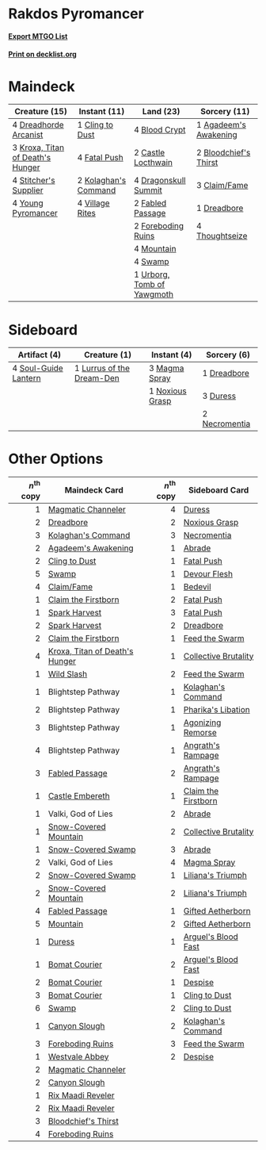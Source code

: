 # Rakdos Pyromancer

#### [Export MTGO List](../collection/Rakdos%20Pyromancer/Rakdos%20Pyromancer.txt)
#### [Print on decklist.org](http://decklist.org/?deckmain=1%09Agadeem's%20Awakening%0A4%09Blood%20Crypt%0A2%09Bloodchief's%20Thirst%0A2%09Castle%20Locthwain%0A3%09Claim/Fame%0A1%09Cling%20to%20Dust%0A4%09Dragonskull%20Summit%0A1%09Dreadbore%0A4%09Dreadhorde%20Arcanist%0A2%09Fabled%20Passage%0A4%09Fatal%20Push%0A2%09Foreboding%20Ruins%0A2%09Kolaghan's%20Command%0A3%09Kroxa,%20Titan%20of%20Death's%20Hunger%0A4%09Mountain%0A4%09Stitcher's%20Supplier%0A4%09Swamp%0A4%09Thoughtseize%0A1%09Urborg,%20Tomb%20of%20Yawgmoth%0A4%09Village%20Rites%0A4%09Young%20Pyromancer&deckside=1%09Dreadbore%0A3%09Duress%0A1%09Lurrus%20of%20the%20Dream-Den%0A3%09Magma%20Spray%0A2%09Necromentia%0A1%09Noxious%20Grasp%0A4%09Soul-Guide%20Lantern)
# Maindeck

|                                               Creature (15)                                               |                                         Instant (11)                                          |                                              Land (23)                                              |                                          Sorcery (11)                                          |
|-----------------------------------------------------------------------------------------------------------|-----------------------------------------------------------------------------------------------|-----------------------------------------------------------------------------------------------------|------------------------------------------------------------------------------------------------|
|4 [Dreadhorde Arcanist](http://gatherer.wizards.com/Pages/Card/Details.aspx?multiverseid=461052)           |1 [Cling to Dust](http://gatherer.wizards.com/Pages/Card/Details.aspx?multiverseid=476338)     |4 [Blood Crypt](http://gatherer.wizards.com/Pages/Card/Details.aspx?multiverseid=97102)              |1 [Agadeem's Awakening](http://gatherer.wizards.com/Pages/Card/Details.aspx?multiverseid=491723)|
|3 [Kroxa, Titan of Death's Hunger](http://gatherer.wizards.com/Pages/Card/Details.aspx?multiverseid=476472)|4 [Fatal Push](http://gatherer.wizards.com/Pages/Card/Details.aspx?multiverseid=423724)        |2 [Castle Locthwain](http://gatherer.wizards.com/Pages/Card/Details.aspx?multiverseid=473203)        |2 [Bloodchief's Thirst](http://gatherer.wizards.com/Pages/Card/Details.aspx?multiverseid=491729)|
|4 [Stitcher's Supplier](http://gatherer.wizards.com/Pages/Card/Details.aspx?multiverseid=447257)           |2 [Kolaghan's Command](http://gatherer.wizards.com/Pages/Card/Details.aspx?multiverseid=394613)|4 [Dragonskull Summit](http://gatherer.wizards.com/Pages/Card/Details.aspx?multiverseid=420909)      |3 [Claim/Fame](http://gatherer.wizards.com/Pages/Card/Details.aspx?multiverseid=430839)         |
|4 [Young Pyromancer](http://gatherer.wizards.com/Pages/Card/Details.aspx?multiverseid=426592)              |4 [Village Rites](http://gatherer.wizards.com/Pages/Card/Details.aspx?multiverseid=485449)     |2 [Fabled Passage](http://gatherer.wizards.com/Pages/Card/Details.aspx?multiverseid=473206)          |1 [Dreadbore](http://gatherer.wizards.com/Pages/Card/Details.aspx?multiverseid=430622)          |
|                                                                                                           |                                                                                               |2 [Foreboding Ruins](http://gatherer.wizards.com/Pages/Card/Details.aspx?multiverseid=410040)        |4 [Thoughtseize](http://gatherer.wizards.com/Pages/Card/Details.aspx?multiverseid=438676)       |
|                                                                                                           |                                                                                               |4 [Mountain](http://gatherer.wizards.com/Pages/Card/Details.aspx?multiverseid=439859)                |                                                                                                |
|                                                                                                           |                                                                                               |4 [Swamp](http://gatherer.wizards.com/Pages/Card/Details.aspx?multiverseid=439858)                   |                                                                                                |
|                                                                                                           |                                                                                               |1 [Urborg, Tomb of Yawgmoth](http://gatherer.wizards.com/Pages/Card/Details.aspx?multiverseid=383425)|                                                                                                |


# Sideboard

|                                         Artifact (4)                                          |                                            Creature (1)                                            |                                       Instant (4)                                        |                                      Sorcery (6)                                       |
|-----------------------------------------------------------------------------------------------|----------------------------------------------------------------------------------------------------|------------------------------------------------------------------------------------------|----------------------------------------------------------------------------------------|
|4 [Soul-Guide Lantern](http://gatherer.wizards.com/Pages/Card/Details.aspx?multiverseid=476488)|1 [Lurrus of the Dream-Den](http://gatherer.wizards.com/Pages/Card/Details.aspx?multiverseid=479746)|3 [Magma Spray](http://gatherer.wizards.com/Pages/Card/Details.aspx?multiverseid=426843)  |1 [Dreadbore](http://gatherer.wizards.com/Pages/Card/Details.aspx?multiverseid=430622)  |
|                                                                                               |                                                                                                    |1 [Noxious Grasp](http://gatherer.wizards.com/Pages/Card/Details.aspx?multiverseid=466864)|3 [Duress](http://gatherer.wizards.com/Pages/Card/Details.aspx?multiverseid=14557)      |
|                                                                                               |                                                                                                    |                                                                                          |2 [Necromentia](http://gatherer.wizards.com/Pages/Card/Details.aspx?multiverseid=485439)|


# Other Options

|*n*<sup>th</sup> copy|                                              Maindeck Card                                              |*n*<sup>th</sup> copy|                                        Sideboard Card                                         |
|--------------------:|---------------------------------------------------------------------------------------------------------|--------------------:|-----------------------------------------------------------------------------------------------|
|                    1|[Magmatic Channeler](http://gatherer.wizards.com/Pages/Card/Details.aspx?multiverseid=491789)            |                    4|[Duress](http://gatherer.wizards.com/Pages/Card/Details.aspx?multiverseid=14557)               |
|                    2|[Dreadbore](http://gatherer.wizards.com/Pages/Card/Details.aspx?multiverseid=430622)                     |                    2|[Noxious Grasp](http://gatherer.wizards.com/Pages/Card/Details.aspx?multiverseid=466864)       |
|                    3|[Kolaghan's Command](http://gatherer.wizards.com/Pages/Card/Details.aspx?multiverseid=394613)            |                    3|[Necromentia](http://gatherer.wizards.com/Pages/Card/Details.aspx?multiverseid=485439)         |
|                    2|[Agadeem's Awakening](http://gatherer.wizards.com/Pages/Card/Details.aspx?multiverseid=491723)           |                    1|[Abrade](http://gatherer.wizards.com/Pages/Card/Details.aspx?multiverseid=430772)              |
|                    2|[Cling to Dust](http://gatherer.wizards.com/Pages/Card/Details.aspx?multiverseid=476338)                 |                    1|[Fatal Push](http://gatherer.wizards.com/Pages/Card/Details.aspx?multiverseid=423724)          |
|                    5|[Swamp](http://gatherer.wizards.com/Pages/Card/Details.aspx?multiverseid=439858)                         |                    1|[Devour Flesh](http://gatherer.wizards.com/Pages/Card/Details.aspx?multiverseid=366379)        |
|                    4|[Claim/Fame](http://gatherer.wizards.com/Pages/Card/Details.aspx?multiverseid=430839)                    |                    1|[Bedevil](http://gatherer.wizards.com/Pages/Card/Details.aspx?multiverseid=457301)             |
|                    1|[Claim the Firstborn](http://gatherer.wizards.com/Pages/Card/Details.aspx?multiverseid=473080)           |                    2|[Fatal Push](http://gatherer.wizards.com/Pages/Card/Details.aspx?multiverseid=423724)          |
|                    1|[Spark Harvest](http://gatherer.wizards.com/Pages/Card/Details.aspx?multiverseid=461032)                 |                    3|[Fatal Push](http://gatherer.wizards.com/Pages/Card/Details.aspx?multiverseid=423724)          |
|                    2|[Spark Harvest](http://gatherer.wizards.com/Pages/Card/Details.aspx?multiverseid=461032)                 |                    2|[Dreadbore](http://gatherer.wizards.com/Pages/Card/Details.aspx?multiverseid=430622)           |
|                    2|[Claim the Firstborn](http://gatherer.wizards.com/Pages/Card/Details.aspx?multiverseid=473080)           |                    1|[Feed the Swarm](http://gatherer.wizards.com/Pages/Card/Details.aspx?multiverseid=491737)      |
|                    4|[Kroxa, Titan of Death's Hunger](http://gatherer.wizards.com/Pages/Card/Details.aspx?multiverseid=476472)|                    1|[Collective Brutality](http://gatherer.wizards.com/Pages/Card/Details.aspx?multiverseid=414380)|
|                    1|[Wild Slash](http://gatherer.wizards.com/Pages/Card/Details.aspx?multiverseid=391959)                    |                    2|[Feed the Swarm](http://gatherer.wizards.com/Pages/Card/Details.aspx?multiverseid=491737)      |
|                    1|Blightstep Pathway                                                                                       |                    1|[Kolaghan's Command](http://gatherer.wizards.com/Pages/Card/Details.aspx?multiverseid=394613)  |
|                    2|Blightstep Pathway                                                                                       |                    1|[Pharika's Libation](http://gatherer.wizards.com/Pages/Card/Details.aspx?multiverseid=476362)  |
|                    3|Blightstep Pathway                                                                                       |                    1|[Agonizing Remorse](http://gatherer.wizards.com/Pages/Card/Details.aspx?multiverseid=476334)   |
|                    4|Blightstep Pathway                                                                                       |                    1|[Angrath's Rampage](http://gatherer.wizards.com/Pages/Card/Details.aspx?multiverseid=461112)   |
|                    3|[Fabled Passage](http://gatherer.wizards.com/Pages/Card/Details.aspx?multiverseid=473206)                |                    2|[Angrath's Rampage](http://gatherer.wizards.com/Pages/Card/Details.aspx?multiverseid=461112)   |
|                    1|[Castle Embereth](http://gatherer.wizards.com/Pages/Card/Details.aspx?multiverseid=473201)               |                    1|[Claim the Firstborn](http://gatherer.wizards.com/Pages/Card/Details.aspx?multiverseid=473080) |
|                    1|Valki, God of Lies                                                                                       |                    2|[Abrade](http://gatherer.wizards.com/Pages/Card/Details.aspx?multiverseid=430772)              |
|                    1|[Snow-Covered Mountain](http://gatherer.wizards.com/Pages/Card/Details.aspx?multiverseid=121233)         |                    2|[Collective Brutality](http://gatherer.wizards.com/Pages/Card/Details.aspx?multiverseid=414380)|
|                    1|[Snow-Covered Swamp](http://gatherer.wizards.com/Pages/Card/Details.aspx?multiverseid=121256)            |                    3|[Abrade](http://gatherer.wizards.com/Pages/Card/Details.aspx?multiverseid=430772)              |
|                    2|Valki, God of Lies                                                                                       |                    4|[Magma Spray](http://gatherer.wizards.com/Pages/Card/Details.aspx?multiverseid=426843)         |
|                    2|[Snow-Covered Swamp](http://gatherer.wizards.com/Pages/Card/Details.aspx?multiverseid=121256)            |                    1|[Liliana's Triumph](http://gatherer.wizards.com/Pages/Card/Details.aspx?multiverseid=461025)   |
|                    2|[Snow-Covered Mountain](http://gatherer.wizards.com/Pages/Card/Details.aspx?multiverseid=121233)         |                    2|[Liliana's Triumph](http://gatherer.wizards.com/Pages/Card/Details.aspx?multiverseid=461025)   |
|                    4|[Fabled Passage](http://gatherer.wizards.com/Pages/Card/Details.aspx?multiverseid=473206)                |                    1|[Gifted Aetherborn](http://gatherer.wizards.com/Pages/Card/Details.aspx?multiverseid=423728)   |
|                    5|[Mountain](http://gatherer.wizards.com/Pages/Card/Details.aspx?multiverseid=439859)                      |                    2|[Gifted Aetherborn](http://gatherer.wizards.com/Pages/Card/Details.aspx?multiverseid=423728)   |
|                    1|[Duress](http://gatherer.wizards.com/Pages/Card/Details.aspx?multiverseid=14557)                         |                    1|[Arguel's Blood Fast](http://gatherer.wizards.com/Pages/Card/Details.aspx?multiverseid=439316) |
|                    1|[Bomat Courier](http://gatherer.wizards.com/Pages/Card/Details.aspx?multiverseid=417772)                 |                    2|[Arguel's Blood Fast](http://gatherer.wizards.com/Pages/Card/Details.aspx?multiverseid=439316) |
|                    2|[Bomat Courier](http://gatherer.wizards.com/Pages/Card/Details.aspx?multiverseid=417772)                 |                    1|[Despise](http://gatherer.wizards.com/Pages/Card/Details.aspx?multiverseid=386517)             |
|                    3|[Bomat Courier](http://gatherer.wizards.com/Pages/Card/Details.aspx?multiverseid=417772)                 |                    1|[Cling to Dust](http://gatherer.wizards.com/Pages/Card/Details.aspx?multiverseid=476338)       |
|                    6|[Swamp](http://gatherer.wizards.com/Pages/Card/Details.aspx?multiverseid=439858)                         |                    2|[Cling to Dust](http://gatherer.wizards.com/Pages/Card/Details.aspx?multiverseid=476338)       |
|                    1|[Canyon Slough](http://gatherer.wizards.com/Pages/Card/Details.aspx?multiverseid=426941)                 |                    2|[Kolaghan's Command](http://gatherer.wizards.com/Pages/Card/Details.aspx?multiverseid=394613)  |
|                    3|[Foreboding Ruins](http://gatherer.wizards.com/Pages/Card/Details.aspx?multiverseid=410040)              |                    3|[Feed the Swarm](http://gatherer.wizards.com/Pages/Card/Details.aspx?multiverseid=491737)      |
|                    1|[Westvale Abbey](http://gatherer.wizards.com/Pages/Card/Details.aspx?multiverseid=410049)                |                    2|[Despise](http://gatherer.wizards.com/Pages/Card/Details.aspx?multiverseid=386517)             |
|                    2|[Magmatic Channeler](http://gatherer.wizards.com/Pages/Card/Details.aspx?multiverseid=491789)            |                     |                                                                                               |
|                    2|[Canyon Slough](http://gatherer.wizards.com/Pages/Card/Details.aspx?multiverseid=426941)                 |                     |                                                                                               |
|                    1|[Rix Maadi Reveler](http://gatherer.wizards.com/Pages/Card/Details.aspx?multiverseid=457253)             |                     |                                                                                               |
|                    2|[Rix Maadi Reveler](http://gatherer.wizards.com/Pages/Card/Details.aspx?multiverseid=457253)             |                     |                                                                                               |
|                    3|[Bloodchief's Thirst](http://gatherer.wizards.com/Pages/Card/Details.aspx?multiverseid=491729)           |                     |                                                                                               |
|                    4|[Foreboding Ruins](http://gatherer.wizards.com/Pages/Card/Details.aspx?multiverseid=410040)              |                     |                                                                                               |

